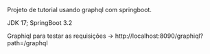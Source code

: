 Projeto de tutorial usando graphql com springboot.

JDK 17;
SpringBoot 3.2

Graphiql para testar as requisições -> http://localhost:8090/graphiql?path=/graphql
